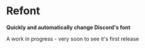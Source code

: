 # Refont
**Quickly and automatically change Discord's font**

A work in progress - very soon to see it's first release
